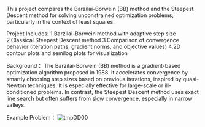 This project compares the Barzilai-Borwein (BB) method and the Steepest Descent method for solving unconstrained optimization problems, particularly in the context of least squares.

Project Includes:
1.Barzilai-Borwein method with adaptive step size
2.Classical Steepest Descent method
3.Comparison of convergence behavior (iteration paths, gradient norms, and objective values)
4.2D contour plots and semilog plots for visualization

Background：
The Barzilai-Borwein (BB) method is a gradient-based optimization algorithm proposed in 1988. It accelerates convergence by smartly choosing step sizes based on previous iterations, inspired by quasi-Newton techniques. It is especially effective for large-scale or ill-conditioned problems.
In contrast, the Steepest Descent method uses exact line search but often suffers from slow convergence, especially in narrow valleys.

Example Problem：
![tmpDD00](https://github.com/user-attachments/assets/504d299e-e1fc-4918-b9ff-b87de85ded97)
